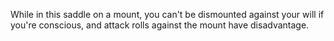While in this saddle on a mount, you can't be dismounted against your will if you're conscious, and attack rolls against the mount have disadvantage.